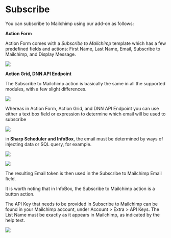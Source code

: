 # Subscribe

You can subscribe to Mailchimp using our add-on as follows:


**Action Form**

Action Form comes with a *Subscribe to Mailchimp* template which has a few predefined fields and actions: First Name, Last Name, Email, Subscribe to Mailchimp, and Display Message.

![](/assets/template-af.jpg)

**Action Grid, DNN API Endpoint**


The Subscribe to Mailchimp action is basically the same in all the supported modules, with a few slight differences.



![](/assets/subsc.jpg)


Whereas in Action Form, Action Grid, and DNN API Endpoint you can use either a text box field or expression to determine which email will be used to subscribe


![](/assets/expr.jpg)


in **Sharp Scheduler and InfoBox**, the email must be determined by ways of injecting data or SQL query, for example.


![](inject.jpg)


![](/assets/sql.jpg)

The resulting Email token is then used in the Subscribe to Mailchimp Email field.

It is worth noting that in InfoBox, the Subscribe to Mailchimp action is a button action.

The API Key that needs to be provided in Subscribe to Mailchimp can be found in your Mailchimp account, under Account > Extra > API Keys. The List Name must be exactly as it appears in Mailchimp, as indicated by the help text.


![](/assets/api-key.jpg)